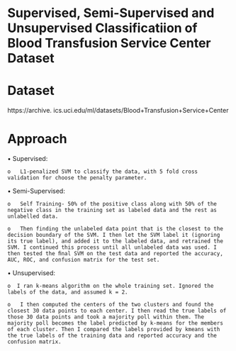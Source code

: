 # Supervised, Semi-Supervised and Unsupervised Classificatiion of Blood Transfusion Service Center Dataset 

# Dataset
 https://archive. ics.uci.edu/ml/datasets/Blood+Transfusion+Service+Center
 
 # Approach
 
•	Supervised:
    
    o	L1-penalized SVM to classify the data, with 5 fold cross validation for choose the penalty parameter.

•	Semi-Supervised:

    o	Self Training- 50% of the positive class along with 50% of the negative class in the training set as labeled data and the rest as unlabelled data. 

    o	Then finding the unlabeled data point that is the closest to the decision boundary of the SVM. I then let the SVM label it (ignoring its true label), and added it to the labeled data, and retrained the SVM. I continued this process until all unlabeled data was used. I then tested the ﬁnal SVM on the test data and reported the accuracy, AUC, ROC, and confusion matrix for the test set. 

•	Unsupervised:

    o  I ran k-means algorithm on the whole training set. Ignored the labels of the data, and assumed k = 2. 

    o	I then computed the centers of the two clusters and found the closest 30 data points to each center. I then read the true labels of those 30 data points and took a majority poll within them. The majority poll becomes the label predicted by k-means for the members of each cluster. Then I compared the labels provided by kmeans with the true labels of the training data and reported accuracy and the confusion matrix.
